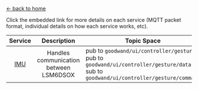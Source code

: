 [<- back to home](../README.md)

Click the embedded link for more details on each service (MQTT packet format, individual details on how each service works, etc).

| Service | Description | Topic Space |
| :-: | :-: | - |
| [IMU](services/imu/README.md) | Handles communication between LSM6DSOX | pub to `goodwand/ui/controller/gesture` <br /> pub to `goodwand/ui/controller/gesture/data`<br /> sub to `goodwand/ui/controller/gesture/command`|


